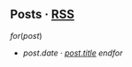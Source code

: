 ## Posts · [RSS](https://raw.githubusercontent.com/obsiwitch/obsiwitch/main/posts/rss.xml)

$for(post)$
* <date>$post.date$</date> · [$post.title$]($post.path$)
$endfor$
